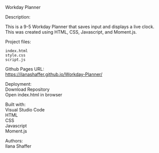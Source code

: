 Workday Planner  

Description:  

This is a 9-5 Workday Planner that saves input and displays a live clock. This was created using HTML, CSS, Javascript, and Moment.js.  


Project files:  

    index.html  
    style.css  
    script.js  

Github Pages URL:  
https://ilanashaffer.github.io/Workday-Planner/


Deployment:  
Download Repository  
Open index.html in browser

Built with:  
Visual Studio Code  
HTML  
CSS  
Javascript  
Moment.js  

Authors:  
Ilana Shaffer
